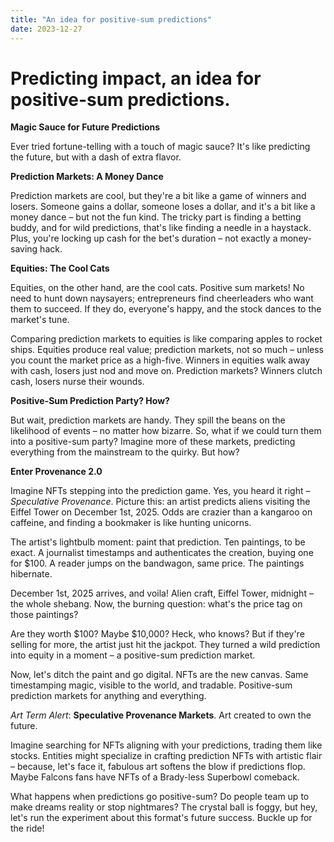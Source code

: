 ```yaml
---
title: "An idea for positive-sum predictions"
date: 2023-12-27
---
```


# Predicting impact, an idea for positive-sum predictions.


**Magic Sauce for Future Predictions**

Ever tried fortune-telling with a touch of magic sauce? It's like predicting the future, but with a dash of extra flavor.

**Prediction Markets: A Money Dance**

Prediction markets are cool, but they're a bit like a game of winners and losers. Someone gains a dollar, someone loses a dollar, and it's a bit like a money dance – but not the fun kind. The tricky part is finding a betting buddy, and for wild predictions, that's like finding a needle in a haystack. Plus, you're locking up cash for the bet's duration – not exactly a money-saving hack.

**Equities: The Cool Cats**

Equities, on the other hand, are the cool cats. Positive sum markets! No need to hunt down naysayers; entrepreneurs find cheerleaders who want them to succeed. If they do, everyone's happy, and the stock dances to the market's tune.

Comparing prediction markets to equities is like comparing apples to rocket ships. Equities produce real value; prediction markets, not so much – unless you count the market price as a high-five. Winners in equities walk away with cash, losers just nod and move on. Prediction markets? Winners clutch cash, losers nurse their wounds.

**Positive-Sum Prediction Party? How?**

But wait, prediction markets are handy. They spill the beans on the likelihood of events – no matter how bizarre. So, what if we could turn them into a positive-sum party? Imagine more of these markets, predicting everything from the mainstream to the quirky. But how?

**Enter Provenance 2.0**

Imagine NFTs stepping into the prediction game. Yes, you heard it right – *Speculative Provenance*. Picture this: an artist predicts aliens visiting the Eiffel Tower on December 1st, 2025. Odds are crazier than a kangaroo on caffeine, and finding a bookmaker is like hunting unicorns.

The artist's lightbulb moment: paint that prediction. Ten paintings, to be exact. A journalist timestamps and authenticates the creation, buying one for $100. A reader jumps on the bandwagon, same price. The paintings hibernate.

December 1st, 2025 arrives, and voila! Alien craft, Eiffel Tower, midnight – the whole shebang. Now, the burning question: what's the price tag on those paintings?

Are they worth $100? Maybe $10,000? Heck, who knows? But if they're selling for more, the artist just hit the jackpot. They turned a wild prediction into equity in a moment – a positive-sum prediction market.

Now, let's ditch the paint and go digital. NFTs are the new canvas. Same timestamping magic, visible to the world, and tradable. Positive-sum prediction markets for anything and everything.

*Art Term Alert*: **Speculative Provenance Markets**. Art created to own the future.

Imagine searching for NFTs aligning with your predictions, trading them like stocks. Entities might specialize in crafting prediction NFTs with artistic flair – because, let's face it, fabulous art softens the blow if predictions flop. Maybe Falcons fans have NFTs of a Brady-less Superbowl comeback.

What happens when predictions go positive-sum? Do people team up to make dreams reality or stop nightmares? The crystal ball is foggy, but hey, let's run the experiment about this format's future success. Buckle up for the ride!
